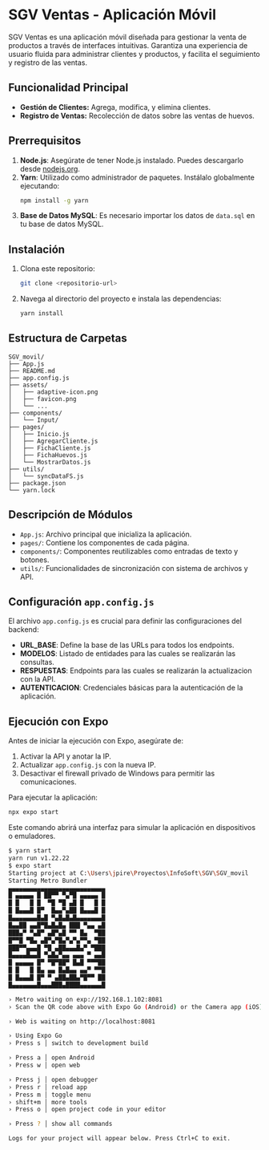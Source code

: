 # SGV Ventas - Aplicación Móvil

SGV Ventas es una aplicación móvil diseñada para gestionar la venta de productos a través de interfaces intuitivas. Garantiza una experiencia de usuario fluida para administrar clientes y productos, y facilita el seguimiento y registro de las ventas.

## Funcionalidad Principal

- **Gestión de Clientes:** Agrega, modifica, y elimina clientes.
- **Registro de Ventas:** Recolección de datos sobre las ventas de huevos.

## Prerrequisitos

1. **Node.js**: Asegúrate de tener Node.js instalado. Puedes descargarlo desde [nodejs.org](https://nodejs.org/).
2. **Yarn**: Utilizado como administrador de paquetes. Instálalo globalmente ejecutando:
   ```bash
   npm install -g yarn
   ```
3. **Base de Datos MySQL**: Es necesario importar los datos de `data.sql` en tu base de datos MySQL.
   
## Instalación

1. Clona este repositorio:
   ```bash
   git clone <repositorio-url>
   ```
2. Navega al directorio del proyecto e instala las dependencias:
   ```bash
   yarn install
   ```

## Estructura de Carpetas

```
SGV_movil/
├── App.js
├── README.md
├── app.config.js
├── assets/
│   ├── adaptive-icon.png
│   ├── favicon.png
│   └── ...
├── components/
│   └── Input/
├── pages/
│   ├── Inicio.js
│   ├── AgregarCliente.js
│   ├── FichaCliente.js
│   ├── FichaHuevos.js
│   └── MostrarDatos.js
├── utils/
│   └── syncDataFS.js
├── package.json
└── yarn.lock
```

## Descripción de Módulos
- `App.js`: Archivo principal que inicializa la aplicación.
- `pages/`: Contiene los componentes de cada página.
- `components/`: Componentes reutilizables como entradas de texto y botones.
- `utils/`: Funcionalidades de sincronización con sistema de archivos y API.

## Configuración `app.config.js`
El archivo `app.config.js` es crucial para definir las configuraciones del backend:

- **URL_BASE**: Define la base de las URLs para todos los endpoints.
- **MODELOS**: Listado de entidades para las cuales se realizarán las consultas.
- **RESPUESTAS**: Endpoints para las cuales se realizarán la actualizacion con la API.
- **AUTENTICACION**: Credenciales básicas para la autenticación de la aplicación.

## Ejecución con Expo
Antes de iniciar la ejecución con Expo, asegúrate de:

1. Activar la API y anotar la IP.
2. Actualizar `app.config.js` con la nueva IP.
3. Desactivar el firewall privado de Windows para permitir las comunicaciones.

Para ejecutar la aplicación:
```bash
npx expo start
```
Este comando abrirá una interfaz para simular la aplicación en dispositivos o emuladores.

```bash
$ yarn start
yarn run v1.22.22
$ expo start
Starting project at C:\Users\jpire\Proyectos\InfoSoft\SGV\SGV_movil
Starting Metro Bundler
▄▄▄▄▄▄▄▄▄▄▄▄▄▄▄▄▄▄▄▄▄▄▄▄▄▄▄
█ ▄▄▄▄▄ █ ██▀▀ ▀▄▀█ ▄▄▄▄▄ █
█ █   █ █  ▀█ ▀█ ▄█ █   █ █
█ █▄▄▄█ █▀  █▄▄▀▄██ █▄▄▄█ █
█▄▄▄▄▄▄▄█▄█ ▀▄█▄█▄█▄▄▄▄▄▄▄█
█▄▄██ ▄▄█▀█▄█▄█▄ ███ ▀▄▄ ▄█
███▄▀ ▀▄█▀ ▄█▀▄█ ▀▀ █▄  ▀██
█▀▀█ ▀█▄ ▄█▀▄▀█▄▀▄▀▄▀▀▄ ▀██
███▀▀▄▄▄█ ▀█ ▄██▄▄▄█▄▀ ▀███
█▄▄▄▄█▄▄█ ▀▄█▄▀▄▄ ▄▄▄ ▀ ▄▄█
█ ▄▄▄▄▄ █▀ ▀█▀██▀ █▄█ ▀▀▀██
█ █   █ █▄ ▄▄ █▄█▄▄ ▄▄▀ ▀▀█
█ █▄▄▄█ █▀ ▀ ▄██▄██▄▀█▀▀ ██
█▄▄▄▄▄▄▄█▄▄▄███▄████▄▄▄▄▄▄█

› Metro waiting on exp://192.168.1.102:8081
› Scan the QR code above with Expo Go (Android) or the Camera app (iOS)

› Web is waiting on http://localhost:8081

› Using Expo Go
› Press s │ switch to development build

› Press a │ open Android
› Press w │ open web

› Press j │ open debugger
› Press r │ reload app
› Press m │ toggle menu
› shift+m │ more tools
› Press o │ open project code in your editor

› Press ? │ show all commands

Logs for your project will appear below. Press Ctrl+C to exit.
```
